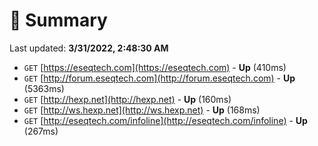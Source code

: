 # 📖 Summary
Last updated: **3/31/2022, 2:48:30 AM**

- `GET` [https://eseqtech.com](https://eseqtech.com) - **Up** (410ms)
- `GET` [http://forum.eseqtech.com](http://forum.eseqtech.com) - **Up** (5363ms)
- `GET` [http://hexp.net](http://hexp.net) - **Up** (160ms)
- `GET` [http://ws.hexp.net](http://ws.hexp.net) - **Up** (168ms)
- `GET` [http://eseqtech.com/infoline](http://eseqtech.com/infoline) - **Up** (267ms)
